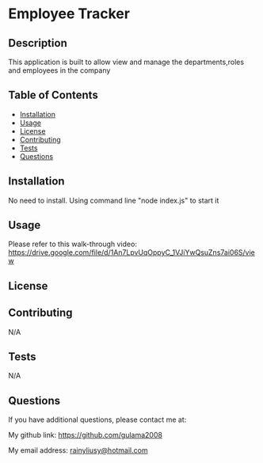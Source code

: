 # Employee Tracker 
  
## Description

This application is built to allow view and manage the departments,roles and employees in the company

## Table of Contents

- [Installation](#installation)
- [Usage](#usage)
- [License](#license)
- [Contributing](#contributing)
- [Tests](#tests)
- [Questions](#questions)

## Installation

No need to install. Using command line "node index.js" to start it

## Usage

Please refer to this walk-through video: https://drive.google.com/file/d/1An7LpvUqOppyC_1VJiYwQsuZns7ai06S/view

## License



## Contributing

N/A

## Tests

N/A

## Questions

If you have additional questions, please contact me at: 

My github link: https://github.com/gulama2008

My email address: rainyliusy@hotmail.com
